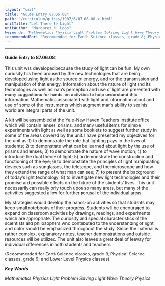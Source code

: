 ```yaml
---
layout: "unit"
title: "Guide Entry 87.06.08"
path: "/curriculum/guides/1987/6/87.06.08.x.html"
unitTitle: "Let There Be Light"
unitAuthor: "Margaret M. Loos"
keywords: "Mathematics Physics Light Problem Solving Light Wave Theory Physics"
recommendedFor: "Recommended for Earth Science classes, grade 8; Physical Science classes, grade 9; and Lower Level Physics classes"
---
```

<body>
<hr/>
<h4>
Guide Entry to 87.06.08:
</h4>
This unit was developed because the study of light can be fun. My own curiosity has been aroused by the new technologies that are being developed using light as the source of energy, and for the transmission and manipulation of that energy. Information about the nature of light and its technologies as well as man’s perception and use of light are presented with many suggestions for hands-on activities to help understand this information. Mathematics associated with light and information about and use of some of the instruments which augment man’s ability to see his world are integral parts of the unit.
<p>
A kit will be assembled at the Yale-New Haven Teachers Institute office which will contain lenses, prisms, and many useful items for simple experiments with light as well as some booklets to suggest further study in some of the areas covered by the unit. I have presented my objectives for the unit as: 1) to demonstrate the role that lighting plays in the lives of students; 2) to demonstrate what can be learned about light by the use of prisms and lenses; 3) to demonstrate the nature of wave motion; 4) to introduce the dual theory of light; 5) to demonstrate the construction and functioning of the eye; 6) to demonstrate the principles of light manipulating devices such as sunglasses, the telescope, and the microscope and how they extend the range of what man can see; 7) to present the background of today’s light technology; 8) to investigate new light technologies and their promise and possible effects on the future of the students’ lives. This unit necessarily can really only touch upon so many areas, but many of the activities suggested allow for further perusal of the individual areas.
</p>
<p>
My strategies would develop the hands-on activities so that students may keep small notebooks of their progress. Students will be encouraged to expand on classroom activities by drawings, readings, and experiments which are appropriate. The curiosity and special characteristics of the scientists and philosophers who contributed to the understanding of light and color should be emphasized throughout the study. Since the material is rather complex, explanatory notes, teacher demonstrations and outside resources will be utilized. The unit also leaves a great deal of leeway for individual differences in both students and teachers.
</p>
<p>
(Recommended for Earth Science classes, grade 8; Physical Science classes, grade 9; and Lower Level Physics classes)
</p>
<p>
<b>
<i>
Key Words
</i>
</b>
<br/>
</p>
<p>
<i>
Mathematics Physics Light Problem Solving Light Wave Theory Physics
</i>
</p>
</body>